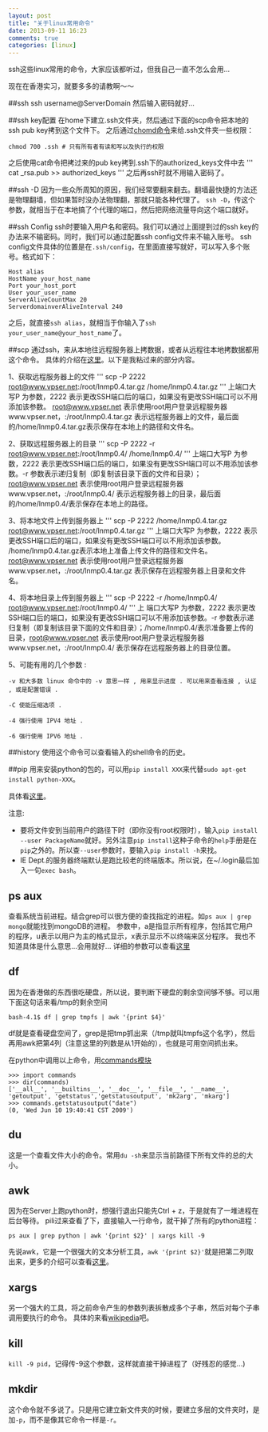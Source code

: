 ```yaml
---
layout: post
title: "关于linux常用命令"
date: 2013-09-11 16:23
comments: true
categories: [linux]
---
```


ssh这些linux常用的命令，大家应该都听过，但我自己一直不怎么会用...

现在在香港实习，就要多多的请教啊～～

<!--more-->

##ssh
ssh username@ServerDomain 然后输入密码就好...

##ssh key配置
在home下建立.ssh文件夹，然后通过下面的scp命令把本地的ssh pub key拷到这个文件下。
之后通过[chomd命令](http://blog.csdn.net/haydenwang8287/article/details/1753883)来给.ssh文件夹一些权限：
```
chmod 700 .ssh # 只有所有者有读和写以及执行的权限
```
之后使用cat命令把拷过来的pub key拷到.ssh下的authorized_keys文件中去
'''
cat _rsa.pub >> authorized_keys
'''
之后再ssh时就不用输入密码了。

##ssh -D
因为一些众所周知的原因，我们经常要翻来翻去。翻墙最快捷的方法还是物理翻墙，但如果暂时没办法物理翻，那就只能各种代理了。
`ssh -D`，传这个参数，就相当于在本地搞了个代理的端口，然后把网络流量导向这个端口就好。

##ssh Config
ssh时要输入用户名和密码。我们可以通过上面提到过的ssh key的办法来不输密码。同时，我们可以通过配置ssh config文件来不输入账号。
ssh config文件具体的位置是在`.ssh/config`，在里面直接写就好，可以写入多个账号。格式如下：
```
Host alias
HostName your_host_name
Port your_host_port
User your_user_name
ServerAliveCountMax 20
ServerdomainverAliveInterval 240
```
之后，就直接`ssh alias`，就相当于你输入了`ssh your_user_name@your_host_name`了。

##scp
通过ssh，来从本地往远程服务器上拷数据，或者从远程往本地拷数据都用这个命令。
具体的介绍在[这里](http://www.vpser.net/manage/scp.html)。以下是我粘过来的部分内容。

1、获取远程服务器上的文件
'''
scp -P 2222 root@www.vpser.net:/root/lnmp0.4.tar.gz /home/lnmp0.4.tar.gz
'''
上端口大写P 为参数，2222 表示更改SSH端口后的端口，如果没有更改SSH端口可以不用添加该参数。 root@www.vpser.net 表示使用root用户登录远程服务器www.vpser.net，:/root/lnmp0.4.tar.gz 表示远程服务器上的文件，最后面的/home/lnmp0.4.tar.gz表示保存在本地上的路径和文件名。

2、获取远程服务器上的目录
'''
scp -P 2222 -r root@www.vpser.net:/root/lnmp0.4/ /home/lnmp0.4/
'''
上端口大写P 为参数，2222 表示更改SSH端口后的端口，如果没有更改SSH端口可以不用添加该参数。-r 参数表示递归复制（即复制该目录下面的文件和目录）；root@www.vpser.net 表示使用root用户登录远程服务器www.vpser.net，:/root/lnmp0.4/ 表示远程服务器上的目录，最后面的/home/lnmp0.4/表示保存在本地上的路径。

3、将本地文件上传到服务器上
'''
scp -P 2222 /home/lnmp0.4.tar.gz root@www.vpser.net:/root/lnmp0.4.tar.gz
'''
上端口大写P 为参数，2222 表示更改SSH端口后的端口，如果没有更改SSH端口可以不用添加该参数。 /home/lnmp0.4.tar.gz表示本地上准备上传文件的路径和文件名。root@www.vpser.net 表示使用root用户登录远程服务器www.vpser.net，:/root/lnmp0.4.tar.gz 表示保存在远程服务器上目录和文件名。

4、将本地目录上传到服务器上
'''
scp -P 2222 -r /home/lnmp0.4/ root@www.vpser.net:/root/lnmp0.4/
'''
上 端口大写P 为参数，2222 表示更改SSH端口后的端口，如果没有更改SSH端口可以不用添加该参数。-r 参数表示递归复制（即复制该目录下面的文件和目录）；/home/lnmp0.4/表示准备要上传的目录，root@www.vpser.net 表示使用root用户登录远程服务器www.vpser.net，:/root/lnmp0.4/ 表示保存在远程服务器上的目录位置。

5、可能有用的几个参数 :
```
-v 和大多数 linux 命令中的 -v 意思一样 , 用来显示进度 . 可以用来查看连接 , 认证 , 或是配置错误 .

-C 使能压缩选项 .

-4 强行使用 IPV4 地址 .

-6 强行使用 IPV6 地址 .
```

##history
使用这个命令可以查看输入的shell命令的历史。

##pip
用来安装python的包的，可以用`pip install XXX`来代替`sudo apt-get install python-XXX`。

具体看[这里](http://www.jsxubar.info/install-pip.html)。

注意:
* 要将文件安到当前用户的路径下时（即你没有root权限时），输入`pip install --user PackageName`就好。另外注意`pip install`这种子命令的`help`手册是在`pip`之外的。所以查`--user`参数时，要输入`pip install -h`来找。
* IE Dept.的服务器终端默认是跑比较老的终端版本。所以说，在~/.login最后加入一句`exec bash`。

## ps aux
查看系统当前进程。结合grep可以很方便的查找指定的进程。如`ps aux | grep mongo`就能找到mongoDB的进程。
参数中，a是指显示所有程序，包括其它用户的程序，u表示以用户为主的格式显示，x表示显示不以终端来区分程序。
我也不知道具体是什么意思...会用就好...
详细的参数可以查看[这里](http://www.360doc.com/content/11/0530/23/2104556_120606853.shtml)

## df
因为在香港做的东西很吃硬盘，所以说，要判断下硬盘的剩余空间够不够。可以用下面这句话来看/tmp的剩余空间
```
bash-4.1$ df | grep tmpfs | awk '{print $4}'
```
df就是查看硬盘空间了，grep是把tmp抓出来（/tmp就叫tmpfs这个名字），然后再用awk把第4列（注意这里的列数是从1开始的），也就是可用空间抓出来。

在python中调用以上命令，用[commands模块](http://www.cnblogs.com/xuxm2007/archive/2011/01/17/1937220.html)
```
>>> import commands
>>> dir(commands)
['__all__', '__builtins__', '__doc__', '__file__', '__name__', 'getoutput', 'getstatus','getstatusoutput', 'mk2arg', 'mkarg']
>>> commands.getstatusoutput("date")
(0, 'Wed Jun 10 19:40:41 CST 2009')
```

## du
这是一个查看文件大小的命令。常用`du -sh`来显示当前路径下所有文件的总的大小。

## awk
因为在Server上跑python时，想强行退出只能先Ctrl + z，于是就有了一堆进程在后台等待。
pili过来查看了下，直接输入一行命令，就干掉了所有的python进程：
```
ps aux | grep python | awk '{print $2}' | xargs kill -9
```
先说awk，它是一个很强大的文本分析工具，`awk '{print $2}'`就是把第二列取出来，更多的介绍可以查看[这里](http://www.cnblogs.com/ggjucheng/archive/2013/01/13/2858470.html)。

## xargs
另一个强大的工具，将之前命令产生的参数列表拆散成多个子串，然后对每个子串调用要执行的命令。
具体的来看[wikipedia](http://zh.wikipedia.org/wiki/Xargs)吧。

## kill
`kill -9 pid`，记得传-9这个参数，这样就直接干掉进程了（好残忍的感觉...)

## mkdir
这个命令就不多说了。只是用它建立新文件夹的时候，要建立多层的文件夹时，是加`-p`，而不是像其它命令一样是`-r`。
